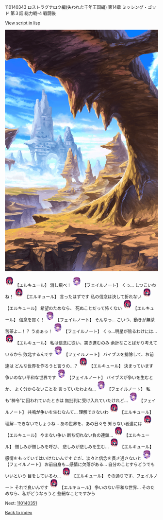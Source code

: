 110140343 ロストラグナロク編(失われた千年王国編) 第14章 ミッシング・ゴッド 第３話 総力戦-4 戦闘後

[View script in lisp](../scripts/110140343.txt)

![wild.png](../images/backgrounds/wild.png)

<img src="../images/units/3202519.png" alt="3202519.png" height="34"/>
【エルキュール】
消し飛べ！

<img src="../images/units/3401911.png" alt="3401911.png" height="34"/>
【フェイルノート】
くっ…
しつこいわね！

<img src="../images/units/3202519.png" alt="3202519.png" height="34"/>
【エルキュール】
言ったはずです
私の信念は決して折れない

<img src="../images/units/3202519.png" alt="3202519.png" height="34"/>
【エルキュール】
希望のためなら、
死ぬことだって怖くない

<img src="../images/units/3202519.png" alt="3202519.png" height="34"/>
【エルキュール】
信念を貫く！

<img src="../images/units/3401911.png" alt="3401911.png" height="34"/>
【フェイルノート】
そんなっ…
こいつ、動きが無茶苦茶よ…！？
うあぁっ！

<img src="../images/units/3401911.png" alt="3401911.png" height="34"/>
【フェイルノート】
くっ…明星が陰るわけには…

<img src="../images/units/3202519.png" alt="3202519.png" height="34"/>
【エルキュール】
私は信念に従い、突き進むのみ
余計なことばかり考えているから
敗北するんです

<img src="../images/units/3401911.png" alt="3401911.png" height="34"/>
【フェイルノート】
バイブスを排除して、お前達は
どんな世界を作ろうと言うの…？

<img src="../images/units/3202519.png" alt="3202519.png" height="34"/>
【エルキュール】
決まっています
争いのない平和な世界です

<img src="../images/units/3401911.png" alt="3401911.png" height="34"/>
【フェイルノート】
バイブスが争いを生むとか、
よく分からないことを
言っていたわよね…

<img src="../images/units/3401911.png" alt="3401911.png" height="34"/>
【フェイルノート】
私も“神令”に囚われていたときは
無批判に受け入れていたけれど…

<img src="../images/units/3401911.png" alt="3401911.png" height="34"/>
【フェイルノート】
共鳴が争いを生むなんて…
理解できないわ

<img src="../images/units/3202519.png" alt="3202519.png" height="34"/>
【エルキュール】
理解…できないでしょうね…
あの世界を、あの日々を
知らない者達には

<img src="../images/units/3202519.png" alt="3202519.png" height="34"/>
【エルキュール】
やまない争い
断ち切れない負の連鎖…

<img src="../images/units/3202519.png" alt="3202519.png" height="34"/>
【エルキュール】
憎しみが憎しみを呼び、
悲しみが悲しみを生む…

<img src="../images/units/3202519.png" alt="3202519.png" height="34"/>
【エルキュール】
感情をもっていてはいけないんです
ただ、淡々と信念を貫き通さないと

<img src="../images/units/3401911.png" alt="3401911.png" height="34"/>
【フェイルノート】
お前自身も…感情に欠落がある…
自分のことすらどうでもいいという
目をしているわ…

<img src="../images/units/3202519.png" alt="3202519.png" height="34"/>
【エルキュール】
その通りです、フェイルノート
それで良いんです

<img src="../images/units/3202519.png" alt="3202519.png" height="34"/>
【エルキュール】
争いのない平和な世界…
そのためなら、私がどうなろうと
些細なことですから


Next: [110140351](110140351.md)

[Back to index](index.md)
